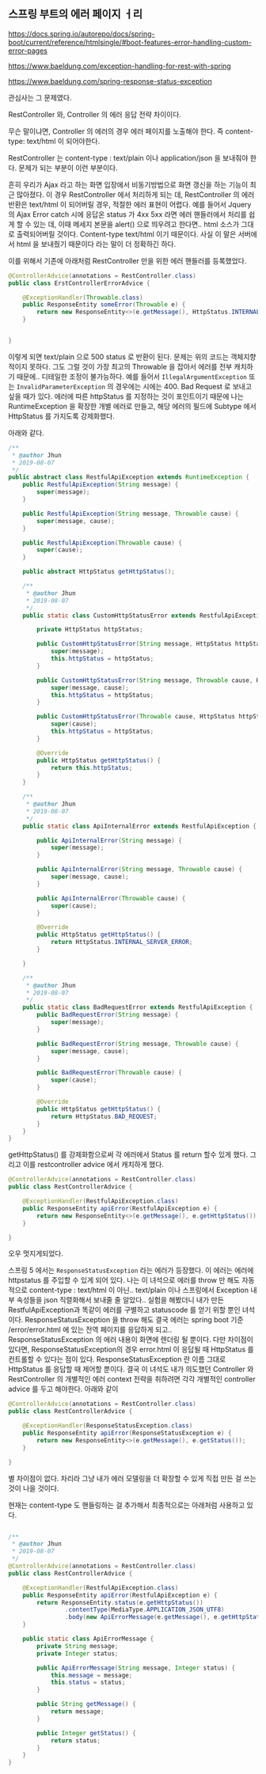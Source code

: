 
## 스프링 부트의 에러 페이지 ㅓ리

https://docs.spring.io/autorepo/docs/spring-boot/current/reference/htmlsingle/#boot-features-error-handling-custom-error-pages


https://www.baeldung.com/exception-handling-for-rest-with-spring


https://www.baeldung.com/spring-response-status-exception


관심사는 그 문제였다.

RestController 와, Controller 의 에러 응답 전략 차이이다.

무슨 말이냐면, Controller 의 에러의 경우 에러 페이지를 노출해야 한다. 즉 content-type: text/html 이 되어야한다.

RestController 는 content-type : text/plain 이나 application/json 을 보내줘야 한다. 문제가 되는 부분이 이런 부분이다.

흔히 우리가 Ajax 라고 하는 화면 입장에서 비동기방법으로 화면 갱신을 하는 기능이 최근 많아졌다. 이 경우 RestController 에서 처리하게 되는 데, RestController 의 에러 반환은 text/html 이 되어버릴 경우, 적절한 에러 표현이 어렵다. 예를 들어서 Jquery 의 Ajax Error catch 시에 응답온 status 가 4xx 5xx 라면 에러 핸들러에서 처리를 쉽게 할 수 있는 데, 이때 메세지 본문을 alert() 으로 띄우려고 한다면.. html 소스가 그대로 출력되어버릴 것이다. Content-type text/html 이기 때문이다. 사실 이 말은 서버에서 html 을 보내줬기 때문이다 라는 말이 더 정확하긴 하다.

이를 위해서 기존에 아래처럼 RestController 만을 위한 에러 핸들러를 등록했었다.

```java
@ControllerAdvice(annotations = RestController.class)
public class ErstControllerErrorAdvice {

    @ExceptionHandler(Throwable.class)
    public ResponseEntity someError(Throwable e) {
        return new ResponseEntity<>(e.getMessage(), HttpStatus.INTERNAL_SERVER_ERROR);
    }


}
```

이렇게 되면 text/plain 으로 500 status 로 반환이 된다.  문제는 위의 코드는 객체지향적이지 못하다. 그도 그럴 것이 가장 최고의 Throwable 을 잡아서 에러를 전부 캐치하기 때문에.. 디테일한 조정이 불가능하다. 예를 들어서 ```IllegalArgumentException``` 또는 ```InvalidParameterException``` 의 경우에는 시에는 400. Bad Request 로 보내고 싶을 때가 있다. 에러에 따른 httpStatus 를 지정하는 것이 포인트이기 때문에 나는 RuntimeException 을 확장한 개별 에러로 만들고, 해당 에러의 필드에 Subtype 에서 HttpStatus 를 가지도록 강제화했다.

아래와 같다.

```java
/**
 * @author Jhun
 * 2019-08-07
 */
public abstract class RestfulApiException extends RuntimeException {
    public RestfulApiException(String message) {
        super(message);
    }

    public RestfulApiException(String message, Throwable cause) {
        super(message, cause);
    }

    public RestfulApiException(Throwable cause) {
        super(cause);
    }

    public abstract HttpStatus getHttpStatus();

    /**
     * @author Jhun
     * 2019-08-07
     */
    public static class CustomHttpStatusError extends RestfulApiException{

        private HttpStatus httpStatus;

        public CustomHttpStatusError(String message, HttpStatus httpStatus) {
            super(message);
            this.httpStatus = httpStatus;
        }

        public CustomHttpStatusError(String message, Throwable cause, HttpStatus httpStatus) {
            super(message, cause);
            this.httpStatus = httpStatus;
        }

        public CustomHttpStatusError(Throwable cause, HttpStatus httpStatus) {
            super(cause);
            this.httpStatus = httpStatus;
        }

        @Override
        public HttpStatus getHttpStatus() {
            return this.httpStatus;
        }
    }

    /**
     * @author Jhun
     * 2019-08-07
     */
    public static class ApiInternalError extends RestfulApiException {

        public ApiInternalError(String message) {
            super(message);
        }

        public ApiInternalError(String message, Throwable cause) {
            super(message, cause);
        }

        public ApiInternalError(Throwable cause) {
            super(cause);
        }

        @Override
        public HttpStatus getHttpStatus() {
            return HttpStatus.INTERNAL_SERVER_ERROR;
        }

    }

    /**
     * @author Jhun
     * 2019-08-07
     */
    public static class BadRequestError extends RestfulApiException {
        public BadRequestError(String message) {
            super(message);
        }

        public BadRequestError(String message, Throwable cause) {
            super(message, cause);
        }

        public BadRequestError(Throwable cause) {
            super(cause);
        }

        @Override
        public HttpStatus getHttpStatus() {
            return HttpStatus.BAD_REQUEST;
        }
    }
}


```

getHttpStatus() 를 강제화함으로써 각 에러에서 Status 를 return 할수 있게 했다. 그리고 이를 restcontroller advice 에서 캐치하게 했다.


```java
@ControllerAdvice(annotations = RestController.class)
public class RestControllerAdvice {

    @ExceptionHandler(RestfulApiException.class)
    public ResponseEntity apiError(RestfulApiException e) {
        return new ResponseEntity<>(e.getMessage(), e.getHttpStatus());
    }

}

```

오우 멋지게되었다.


스프링 5 에서는  ```ResponseStatusException``` 라는 에러가 등장했다. 이 에러는 에러에 httpstatus 를 주입할 수 있게 되어 있다. 나는 이 녀석으로 에러를 throw 만 해도 자동적으로 content-type : text/html 이 아닌.. text/plain 이나 스프링에서 Exception 내부 속성들을 json 직렬화해서 보내줄 줄 알았다.. 실험을 해봤더니 내가 만든 RestfulApiException과 똑같이 에러를 구별하고 statuscode 를 얻기 위할 뿐인 녀석이다. ResponseStatusException 을 throw 해도 결국 에러는 spring boot 기준 /error/error.html 에 있는 전역 페이지를 응답하게 되고.. ResponseStatusException 의 에러 내용이 화면에 렌더링 될 뿐이다. 다만 차이점이 있다면, ResponseStatusException의 경우 error.html 이 응답될 때 HttpStatus 를 컨트롤할 수 있다는 점이 있다. ResponseStatusException 란 이름 그대로 HttpStatus 를 응답할 때 제어할 뿐이다. 결국 이 녀석도 내가 의도했던 Controller 와 RestController 의 개별적인 에러 context 전략을 취하려면 각각 개별적인 controller advice 를 두고 해야한다. 아래와 같이
```java
@ControllerAdvice(annotations = RestController.class)
public class RestControllerAdvice {

    @ExceptionHandler(ResponseStatusException.class)
    public ResponseEntity apiError(ResponseStatusException e) {
        return new ResponseEntity<>(e.getMessage(), e.getStatus());
    }

}

```

별 차이점이 없다. 차리라 그냥 내가 에러 모델링을 더 확장할 수 있게 직접 만든 걸 쓰는 것이 나을 것이다.


현재는 content-type 도 핸들링하는 걸 추가해서 최종적으로는 아래처럼 사용하고 있다.

```java

/**
 * @author Jhun
 * 2019-08-07
 */
@ControllerAdvice(annotations = RestController.class)
public class RestControllerAdvice {

    @ExceptionHandler(RestfulApiException.class)
    public ResponseEntity apiError(RestfulApiException e) {
        return ResponseEntity.status(e.getHttpStatus())
                .contentType(MediaType.APPLICATION_JSON_UTF8)
                .body(new ApiErrorMessage(e.getMessage(), e.getHttpStatus().value()));
    }

    public static class ApiErrorMessage {
        private String message;
        private Integer status;

        public ApiErrorMessage(String message, Integer status) {
            this.message = message;
            this.status = status;
        }

        public String getMessage() {
            return message;
        }

        public Integer getStatus() {
            return status;
        }
    }
}


```
